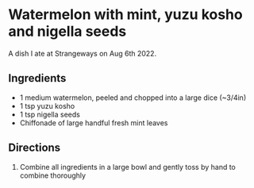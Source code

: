 # Watermelon with mint, yuzu kosho and nigella seeds

A dish I ate at Strangeways on Aug 6th 2022.

## Ingredients

- 1 medium watermelon, peeled and chopped into a large dice (~3/4in)
- 1 tsp yuzu kosho
- 1 tsp nigella seeds
- Chiffonade of large handful fresh mint leaves

## Directions

1. Combine all ingredients in a large bowl and gently toss by hand to combine thoroughly
